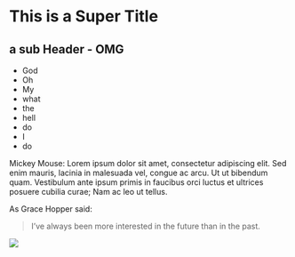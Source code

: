 # This is a Super Title

## a sub Header - OMG

* God
* Oh 
* My
* what
* the
* hell 
* do
* I 
* do

Mickey Mouse: 
Lorem ipsum dolor sit amet, consectetur adipiscing elit. Sed enim mauris, lacinia in malesuada vel, congue ac arcu. Ut ut bibendum quam. Vestibulum ante ipsum primis in faucibus orci luctus et ultrices posuere cubilia curae; Nam ac leo ut tellus.  


As Grace Hopper said:
> I’ve always been more interested
> in the future than in the past.

<img src="https://images.unsplash.com/photo-1593479815261-f092750c5046?ixlib=rb-1.2.1&ixid=eyJhcHBfaWQiOjEyMDd9&auto=format&fit=crop&w=925&q=80"/>